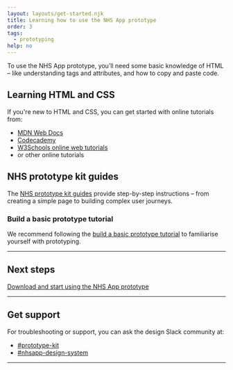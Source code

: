 ```yaml
---
layout: layouts/get-started.njk
title: Learning how to use the NHS App prototype
order: 3
tags:
  - prototyping
help: no
---
```


To use the NHS App prototype, you’ll need some basic knowledge of HTML – like understanding tags and attributes, and how to copy and paste code.

## Learning HTML and CSS

If you're new to HTML and CSS, you can get started with online tutorials from:

- [MDN Web Docs](https://developer.mozilla.org/)
- [Codecademy](https://www.codecademy.com/)
- [W3Schools online web tutorials](https://www.w3schools.com/html/default.asp)
- or other online tutorials

## NHS prototype kit guides

The [NHS prototype kit guides](https://prototype-kit.service-manual.nhs.uk/how-tos) provide step-by-step instructions – from creating a simple page to building complex user journeys.

### Build a basic prototype tutorial

We recommend following the [build a basic prototype tutorial](https://prototype-kit.service-manual.nhs.uk/how-tos/build-basic-prototype/index) to familiarise yourself with prototyping.

<hr class="nhsuk-section-break nhsuk-section-break--xl nhsuk-section-break--visible app-section-break--width-4">

## Next steps

[Download and start using the NHS App prototype](/get-started/nhsapp-prototype/)

<hr class="nhsuk-section-break nhsuk-section-break--xl nhsuk-section-break--visible app-section-break--width-4">

## Get support

For troubleshooting or support, you can ask the design Slack community at:

- [#prototype-kit](https://nhsdigitalcorporate.enterprise.slack.com/archives/C042J3MTJG2)
- [#nhsapp-design-system](https://nhsdigitalcorporate.enterprise.slack.com/archives/C06GY1LRP19)

<hr class="nhsuk-section-break nhsuk-section-break--xl nhsuk-section-break--visible app-section-break--width-4">
